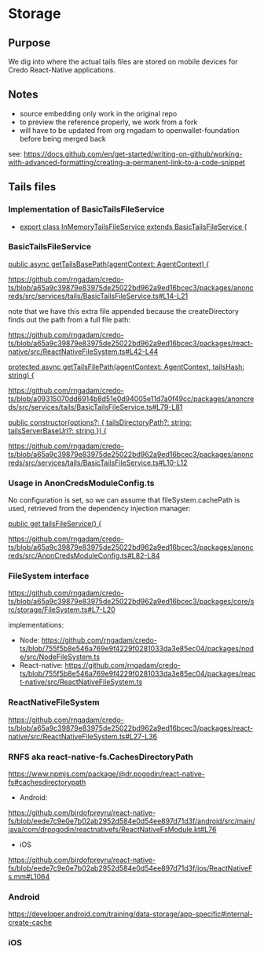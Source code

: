 # Storage

## Purpose

We dig into where the actual tails files are stored on mobile devices for Credo React-Native applications.

## Notes

* source embedding only work in the original repo
* to preview the reference properly, we work from a fork 
* will have to be updated from org rngadam to openwallet-foundation before being merged back

see: https://docs.github.com/en/get-started/writing-on-github/working-with-advanced-formatting/creating-a-permanent-link-to-a-code-snippet

## Tails files

### Implementation of BasicTailsFileService

* [export class InMemoryTailsFileService extends BasicTailsFileService {](https://github.com/rngadam/credo-ts/blob/a65a9c39879e83975de25022bd962a9ed16bcec3/packages/anoncreds/tests/InMemoryTailsFileService.ts#L8-L9)

### BasicTailsFileService

[public async getTailsBasePath(agentContext: AgentContext) {](https://github.com/rngadam/credo-ts/blob/a65a9c39879e83975de25022bd962a9ed16bcec3/packages/anoncreds/src/services/tails/BasicTailsFileService.ts#L14-L21)

https://github.com/rngadam/credo-ts/blob/a65a9c39879e83975de25022bd962a9ed16bcec3/packages/anoncreds/src/services/tails/BasicTailsFileService.ts#L14-L21

note that we have this extra file appended because the createDirectory finds out the path from a full file path:

https://github.com/rngadam/credo-ts/blob/a65a9c39879e83975de25022bd962a9ed16bcec3/packages/react-native/src/ReactNativeFileSystem.ts#L42-L44

[protected async getTailsFilePath(agentContext: AgentContext, tailsHash: string) {](https://github.com/rngadam/credo-ts/blob/a65a9c39879e83975de25022bd962a9ed16bcec3/packages/anoncreds/src/services/tails/BasicTailsFileService.ts#L79-L82)

https://github.com/rngadam/credo-ts/blob/a09315070dd6914b8d51e0d94005e11d7a0f49cc/packages/anoncreds/src/services/tails/BasicTailsFileService.ts#L79-L81

[public constructor(options?: { tailsDirectoryPath?: string; tailsServerBaseUrl?: string }) {](https://github.com/rngadam/credo-ts/blob/a65a9c39879e83975de25022bd962a9ed16bcec3/packages/anoncreds/src/services/tails/BasicTailsFileService.ts#L10-L12)

https://github.com/rngadam/credo-ts/blob/a65a9c39879e83975de25022bd962a9ed16bcec3/packages/anoncreds/src/services/tails/BasicTailsFileService.ts#L10-L12

### Usage in AnonCredsModuleConfig.ts

No configuration is set, so we can assume that fileSystem.cachePath is used, retrieved from the dependency injection manager:

[public get tailsFileService() {](https://github.com/rngadam/credo-ts/blob/a65a9c39879e83975de25022bd962a9ed16bcec3/packages/anoncreds/src/AnonCredsModuleConfig.ts#L82-L84)

https://github.com/rngadam/credo-ts/blob/a65a9c39879e83975de25022bd962a9ed16bcec3/packages/anoncreds/src/AnonCredsModuleConfig.ts#L82-L84

### FileSystem interface

https://github.com/rngadam/credo-ts/blob/a65a9c39879e83975de25022bd962a9ed16bcec3/packages/core/src/storage/FileSystem.ts#L7-L20

implementations:

* Node: https://github.com/rngadam/credo-ts/blob/755f5b8e546a769e9f4229f0281033da3e85ec04/packages/node/src/NodeFileSystem.ts
* React-native: https://github.com/rngadam/credo-ts/blob/755f5b8e546a769e9f4229f0281033da3e85ec04/packages/react-native/src/ReactNativeFileSystem.ts

### ReactNativeFileSystem

https://github.com/rngadam/credo-ts/blob/a65a9c39879e83975de25022bd962a9ed16bcec3/packages/react-native/src/ReactNativeFileSystem.ts#L27-L36

### RNFS aka react-native-fs.CachesDirectoryPath

https://www.npmjs.com/package/@dr.pogodin/react-native-fs#cachesdirectorypath

* Android:

https://github.com/birdofpreyru/react-native-fs/blob/eede7c9e0e7b02ab2952d584e0d54ee897d71d3f/android/src/main/java/com/drpogodin/reactnativefs/ReactNativeFsModule.kt#L76

* iOS

https://github.com/birdofpreyru/react-native-fs/blob/eede7c9e0e7b02ab2952d584e0d54ee897d71d3f/ios/ReactNativeFs.mm#L1064

### Android

https://developer.android.com/training/data-storage/app-specific#internal-create-cache

### iOS



